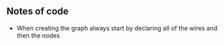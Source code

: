 ## Notes of code

+ When creating the graph always start by declaring all of the
wires and then the nodes